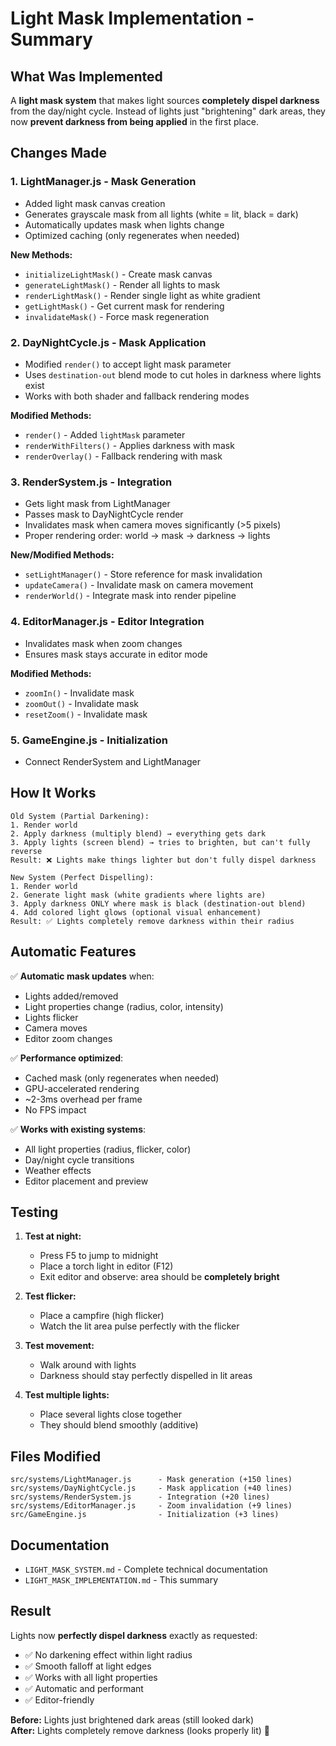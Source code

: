# Light Mask Implementation - Summary

## What Was Implemented

A **light mask system** that makes light sources **completely dispel darkness** from the day/night cycle. Instead of lights just "brightening" dark areas, they now **prevent darkness from being applied** in the first place.

## Changes Made

### 1. LightManager.js - Mask Generation
- Added light mask canvas creation
- Generates grayscale mask from all lights (white = lit, black = dark)
- Automatically updates mask when lights change
- Optimized caching (only regenerates when needed)

**New Methods:**
- `initializeLightMask()` - Create mask canvas
- `generateLightMask()` - Render all lights to mask
- `renderLightMask()` - Render single light as white gradient
- `getLightMask()` - Get current mask for rendering
- `invalidateMask()` - Force mask regeneration

### 2. DayNightCycle.js - Mask Application
- Modified `render()` to accept light mask parameter
- Uses `destination-out` blend mode to cut holes in darkness where lights exist
- Works with both shader and fallback rendering modes

**Modified Methods:**
- `render()` - Added `lightMask` parameter
- `renderWithFilters()` - Applies darkness with mask
- `renderOverlay()` - Fallback rendering with mask

### 3. RenderSystem.js - Integration
- Gets light mask from LightManager
- Passes mask to DayNightCycle render
- Invalidates mask when camera moves significantly (>5 pixels)
- Proper rendering order: world → mask → darkness → lights

**New/Modified Methods:**
- `setLightManager()` - Store reference for mask invalidation
- `updateCamera()` - Invalidate mask on camera movement
- `renderWorld()` - Integrate mask into render pipeline

### 4. EditorManager.js - Editor Integration
- Invalidates mask when zoom changes
- Ensures mask stays accurate in editor mode

**Modified Methods:**
- `zoomIn()` - Invalidate mask
- `zoomOut()` - Invalidate mask
- `resetZoom()` - Invalidate mask

### 5. GameEngine.js - Initialization
- Connect RenderSystem and LightManager

## How It Works

```
Old System (Partial Darkening):
1. Render world
2. Apply darkness (multiply blend) → everything gets dark
3. Apply lights (screen blend) → tries to brighten, but can't fully reverse
Result: ❌ Lights make things lighter but don't fully dispel darkness

New System (Perfect Dispelling):
1. Render world
2. Generate light mask (white gradients where lights are)
3. Apply darkness ONLY where mask is black (destination-out blend)
4. Add colored light glows (optional visual enhancement)
Result: ✅ Lights completely remove darkness within their radius
```

## Automatic Features

✅ **Automatic mask updates** when:
- Lights added/removed
- Light properties change (radius, color, intensity)
- Lights flicker
- Camera moves
- Editor zoom changes

✅ **Performance optimized**:
- Cached mask (only regenerates when needed)
- GPU-accelerated rendering
- ~2-3ms overhead per frame
- No FPS impact

✅ **Works with existing systems**:
- All light properties (radius, flicker, color)
- Day/night cycle transitions
- Weather effects
- Editor placement and preview

## Testing

1. **Test at night:**
   - Press F5 to jump to midnight
   - Place a torch light in editor (F12)
   - Exit editor and observe: area should be **completely bright**

2. **Test flicker:**
   - Place a campfire (high flicker)
   - Watch the lit area pulse perfectly with the flicker

3. **Test movement:**
   - Walk around with lights
   - Darkness should stay perfectly dispelled in lit areas

4. **Test multiple lights:**
   - Place several lights close together
   - They should blend smoothly (additive)

## Files Modified

```
src/systems/LightManager.js      - Mask generation (+150 lines)
src/systems/DayNightCycle.js     - Mask application (+40 lines)
src/systems/RenderSystem.js      - Integration (+20 lines)
src/systems/EditorManager.js     - Zoom invalidation (+9 lines)
src/GameEngine.js                - Initialization (+3 lines)
```

## Documentation

- `LIGHT_MASK_SYSTEM.md` - Complete technical documentation
- `LIGHT_MASK_IMPLEMENTATION.md` - This summary

## Result

Lights now **perfectly dispel darkness** exactly as requested:
- ✅ No darkening effect within light radius
- ✅ Smooth falloff at light edges
- ✅ Works with all light properties
- ✅ Automatic and performant
- ✅ Editor-friendly

**Before:** Lights just brightened dark areas (still looked dark)  
**After:** Lights completely remove darkness (looks properly lit) 🌟
